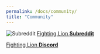 ```yaml
---
permalink: /docs/community/
title: "Community"
---
```


![Subreddit](/assets/images/community.png)
[Fighting Lion **Subreddit**](https://www.reddit.com/r/FightingLion/)

[Fighting Lion **Discord**](https://discord.gg/ejv9t2P)
